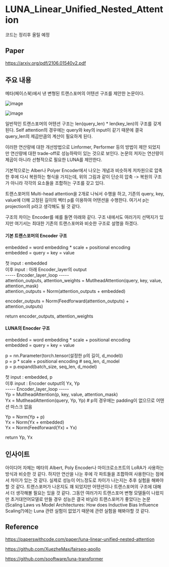 # LUNA_Linear_Unified_Nested_Attention

코드는 정리후 올릴 예정

## Paper
https://arxiv.org/pdf/2106.01540v2.pdf

## 주요 내용

메타(페이스북)에서 낸 변형된 트랜스포머의 어텐션 구조를 제안한 논문이다.

![image](https://user-images.githubusercontent.com/63130907/200698452-aaa21d9b-04d2-467a-ae53-6913fa199e9a.png)

![image](https://user-images.githubusercontent.com/63130907/200697395-b61f587b-bdb8-484f-8873-b31705b634ca.png)

일반적인 트랜스포머의 어텐션 구조는 len(query_len) * len(key_len)의 구조를 갖게 된다. Self attention의 경우에는 query와 key의 input이 같기 때문에 결국 query_len의 제곱만큼의 계산이 필요하게 된다. 

이러한 연산량에 대한 개선방법으로 Linformer, Performer 등의 방법이 제안 되었지만 연산량에 대한 trade-off로 성능하락이 있는 것으로 보인다. 논문의 저자는 연산량이 제곱이 아니라 선형적으로 필요한 LUNA를 제안한다.

기본적으로는 Alber나 Polyer Encoder에서 나오는 개념과 비슷하게 저차원으로 압축한 후에 다시 복원하는 형식을 가지는데, 위의 그림과 같이 단순히 압축 -> 복원의 구조가 아니라 각각의 요소들을 조합하는 구조를 갖고 있다.

트랜스포머의 Multi-head attention을 2개로 나눠서 수행을 하고, 기존의 query, key, value에 더해 고정된 길이의 벡터 p를 이용하여 어텐션을 수행한다. 여기서 p는 projection의 p라고 생각해도 될 것 같다.

구조의 차이는 Encoder를 예를 들면 아래와 같다.
구조 내에서도 여러가지 선택지가 있지만 여기서는 최대한 기존의 트랜스포머와 비슷한 구조로 설명을 하겠다.

#### 기본 트랜스포머의 Encoder 구조
embedded = word embedding * scale + positional encoding     
embedded = query = key = value   
   
첫 input : embedded   
이후 input : 아래 Encoder_layer의 output   
----- Encoder_layer_loop -----   
attention_outputs, attention_weights = MutlheadAttention(query, key, value, attention_mask)   
attention_outputs = Norm(attention_outputs + embedded)   
   
encoder_outputs = Norm(Feedforward(attention_outputs) + attention_outputs)   

return encoder_outputs, attention_weights   

#### LUNA의 Enocder 구조
embedded = word embedding * scale + positional encoding     
embedded = query = key = value   
   
p = nn.Parameter(torch.tensor(설정한 p의 길이, d_model))   
p = p * scale + positional encoding # seq_len, d_model   
p = p.expand(batch_size, seq_len, d_model)   
   
첫 input : embedded, p   
이후 input : Encoder output의 Yx, Yp   
----- Encoder_layer_loop -----   
Yp = MutlheadAttention(p, key, value, attention_mask)   
Yx = MutlheadAttention(query, Yp, Yp) # p의 경우에는 padding이 없으므로 어텐션 마스크 없음   
    
Yp = Norm(Yp + p)   
Yx = Norm(Yx + embedded)   
Yx = Norm(Feedforward(Yx) + Yx)   

return Yp, Yx

## 인사이트

아이디어 자체는 메타의 Albert, Poly Encoder나 마이크로소프트의 LoRA가 사용하는 방식과 비슷한 것 같다. 하지만 연산을 나눈 후에 각 파트들을 조합하여 사용한다는 점에서 차이가 있는 것 같다. 실제로 성능이 어느정도로 차이가 나는지는 추후 실험을 해봐야할 것 같다. 트랜스포머가 나온지도 꽤 되었지만 어텐션이나 트랜스포머의 구조에 대해서 더 생각해볼 필요는 있을 것 같다. 그동안 여러가지 트랜스포머 변형 모델들이 나왔지만 초거대언어모델로 만들 경우 성능은 결국 바닐라 트랜스포머가 좋았다는 논문(Scaling Laws vs Model Architectures: How does Inductive Bias Influence Scaling?)에는 Luna 관련 실험이 없었기 때문에 관련 실험을 해봐야할 것 같다.

## Reference
https://paperswithcode.com/paper/luna-linear-unified-nested-attention

https://github.com/XuezheMax/fairseq-apollo

https://github.com/sooftware/luna-transformer
